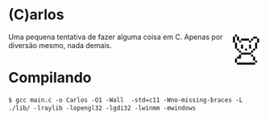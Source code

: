 (C)arlos
=============

<div> 
  Uma pequena tentativa de fazer alguma coisa em C.
  <img align="right" src="https://github.com/AnotherProgrammerrr/carlos/blob/main/carlos.png?raw=true"/>
  Apenas por diversão mesmo, nada demais.
</div>



Compilando
=============

```
$ gcc main.c -o Carlos -O1 -Wall  -std=c11 -Wno-missing-braces -L ./lib/ -lraylib -lopengl32 -lgdi32 -lwinmm -mwindows
```
